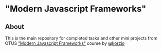 # "Modern Javascript Frameworks"
## About
This is the main repository for completed tasks and other mini projects from OTUS ["Modern Javascript Frameworks"](https://otus.ru/lessons/javascript/) course by [@korzio](https://github.com/korzio)